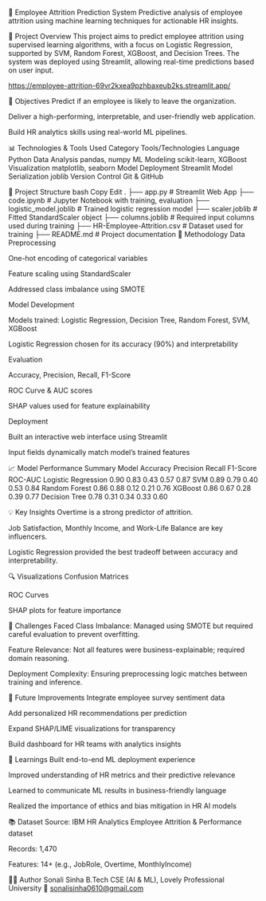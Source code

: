 💼 Employee Attrition Prediction System
Predictive analysis of employee attrition using machine learning techniques for actionable HR insights.

📌 Project Overview
This project aims to predict employee attrition using supervised learning algorithms, with a focus on Logistic Regression, supported by SVM, Random Forest, XGBoost, and Decision Trees. The system was deployed using Streamlit, allowing real-time predictions based on user input.



https://employee-attrition-69vr2kxea9pzhbaxeub2ks.streamlit.app/


🎯 Objectives
Predict if an employee is likely to leave the organization.

Deliver a high-performing, interpretable, and user-friendly web application.

Build HR analytics skills using real-world ML pipelines.

📊 Technologies & Tools Used
Category	Tools/Technologies
Language	Python
Data Analysis	pandas, numpy
ML Modeling	scikit-learn, XGBoost
Visualization	matplotlib, seaborn
Model Deployment	Streamlit
Model Serialization	joblib
Version Control	Git & GitHub

📁 Project Structure
bash
Copy
Edit
.
├── app.py                     # Streamlit Web App
├── code.ipynb                # Jupyter Notebook with training, evaluation
├── logistic_model.joblib     # Trained logistic regression model
├── scaler.joblib             # Fitted StandardScaler object
├── columns.joblib            # Required input columns used during training
├── HR-Employee-Attrition.csv # Dataset used for training
├── README.md                 # Project documentation
🧠 Methodology
Data Preprocessing

One-hot encoding of categorical variables

Feature scaling using StandardScaler

Addressed class imbalance using SMOTE

Model Development

Models trained: Logistic Regression, Decision Tree, Random Forest, SVM, XGBoost

Logistic Regression chosen for its accuracy (90%) and interpretability

Evaluation

Accuracy, Precision, Recall, F1-Score

ROC Curve & AUC scores

SHAP values used for feature explainability

Deployment

Built an interactive web interface using Streamlit

Input fields dynamically match model’s trained features

📈 Model Performance Summary
Model	Accuracy	Precision	Recall	F1-Score	ROC-AUC
Logistic Regression	0.90	0.83	0.43	0.57	0.87
SVM	0.89	0.79	0.40	0.53	0.84
Random Forest	0.86	0.88	0.12	0.21	0.76
XGBoost	0.86	0.67	0.28	0.39	0.77
Decision Tree	0.78	0.31	0.34	0.33	0.60

💡 Key Insights
Overtime is a strong predictor of attrition.

Job Satisfaction, Monthly Income, and Work-Life Balance are key influencers.

Logistic Regression provided the best tradeoff between accuracy and interpretability.

🔍 Visualizations
Confusion Matrices

ROC Curves

SHAP plots for feature importance

🧩 Challenges Faced
Class Imbalance: Managed using SMOTE but required careful evaluation to prevent overfitting.

Feature Relevance: Not all features were business-explainable; required domain reasoning.

Deployment Complexity: Ensuring preprocessing logic matches between training and inference.

🚀 Future Improvements
Integrate employee survey sentiment data

Add personalized HR recommendations per prediction

Expand SHAP/LIME visualizations for transparency

Build dashboard for HR teams with analytics insights

🧠 Learnings
Built end-to-end ML deployment experience

Improved understanding of HR metrics and their predictive relevance

Learned to communicate ML results in business-friendly language

Realized the importance of ethics and bias mitigation in HR AI models

📚 Dataset
Source: IBM HR Analytics Employee Attrition & Performance dataset

Records: 1,470

Features: 14+ (e.g., JobRole, Overtime, MonthlyIncome)

👩‍💻 Author
Sonali Sinha
B.Tech CSE (AI & ML), Lovely Professional University
📧 sonalisinha0610@gmail.com

